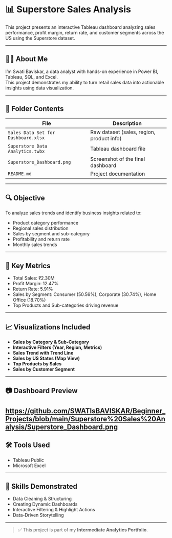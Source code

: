 # 📊 Superstore Sales Analysis

This project presents an interactive Tableau dashboard analyzing sales performance, profit margin, return rate, and customer segments across the US using the Superstore dataset.

---

## 👩‍💻 About Me

I’m Swati Baviskar, a data analyst with hands-on experience in Power BI, Tableau, SQL, and Excel.  
This project demonstrates my ability to turn retail sales data into actionable insights using data visualization.

---

## 📁 Folder Contents

| File | Description |
|------|-------------|
| `Sales Data Set for Dashboard.xlsx` | Raw dataset (sales, region, product info) |
| `Superstore Data Analytics.twbx` | Tableau dashboard file |
| `Superstore_Dashboard.png` | Screenshot of the final dashboard |
| `README.md` | Project documentation |

---

## 🔍 Objective

To analyze sales trends and identify business insights related to:

- Product category performance
- Regional sales distribution
- Sales by segment and sub-category
- Profitability and return rate
- Monthly sales trends

---

## 📌 Key Metrics

- Total Sales: ₹2.30M  
- Profit Margin: 12.47%  
- Return Rate: 5.91%  
- Sales by Segment: Consumer (50.56%), Corporate (30.74%), Home Office (18.70%)  
- Top Products and Sub-categories driving revenue

---

## 📈 Visualizations Included

- **Sales by Category & Sub-Category**
- **Interactive Filters (Year, Region, Metrics)**
- **Sales Trend with Trend Line**
- **Sales by US States (Map View)**
- **Top Products by Sales**
- **Sales by Customer Segment**

---

## 📷 Dashboard Preview

https://github.com/SWATIsBAVISKAR/Beginner_Projects/blob/main/Superstore%20Sales%20Analysis/Superstore_Dashboard.png
---

## 🛠 Tools Used

- Tableau Public
- Microsoft Excel

---

## 🧠 Skills Demonstrated

- Data Cleaning & Structuring
- Creating Dynamic Dashboards
- Interactive Filtering & Highlight Actions
- Data-Driven Storytelling

---

> ✅ This project is part of my **Intermediate Analytics Portfolio**.

